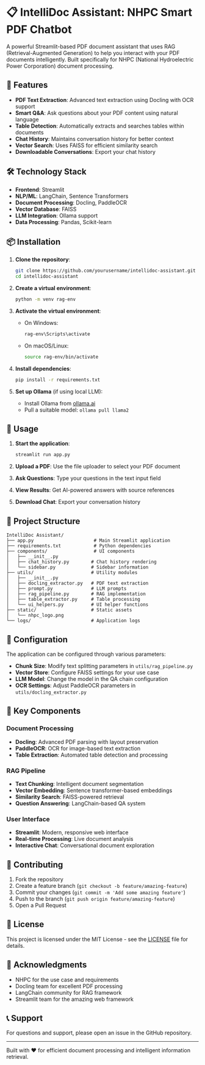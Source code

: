 # 📋 IntelliDoc Assistant: NHPC Smart PDF Chatbot

A powerful Streamlit-based PDF document assistant that uses RAG (Retrieval-Augmented Generation) to help you interact with your PDF documents intelligently. Built specifically for NHPC (National Hydroelectric Power Corporation) document processing.

## 🚀 Features

- **PDF Text Extraction**: Advanced text extraction using Docling with OCR support
- **Smart Q&A**: Ask questions about your PDF content using natural language
- **Table Detection**: Automatically extracts and searches tables within documents
- **Chat History**: Maintains conversation history for better context
- **Vector Search**: Uses FAISS for efficient similarity search
- **Downloadable Conversations**: Export your chat history

## 🛠️ Technology Stack

- **Frontend**: Streamlit
- **NLP/ML**: LangChain, Sentence Transformers
- **Document Processing**: Docling, PaddleOCR
- **Vector Database**: FAISS
- **LLM Integration**: Ollama support
- **Data Processing**: Pandas, Scikit-learn

## 📦 Installation

1. **Clone the repository**:
   ```bash
   git clone https://github.com/yourusername/intellidoc-assistant.git
   cd intellidoc-assistant
   ```

2. **Create a virtual environment**:
   ```bash
   python -m venv rag-env
   ```

3. **Activate the virtual environment**:
   - On Windows:
     ```bash
     rag-env\Scripts\activate
     ```
   - On macOS/Linux:
     ```bash
     source rag-env/bin/activate
     ```

4. **Install dependencies**:
   ```bash
   pip install -r requirements.txt
   ```

5. **Set up Ollama** (if using local LLM):
   - Install Ollama from [ollama.ai](https://ollama.ai)
   - Pull a suitable model: `ollama pull llama2`

## 🚀 Usage

1. **Start the application**:
   ```bash
   streamlit run app.py
   ```

2. **Upload a PDF**: Use the file uploader to select your PDF document

3. **Ask Questions**: Type your questions in the text input field

4. **View Results**: Get AI-powered answers with source references

5. **Download Chat**: Export your conversation history

## 📁 Project Structure

```
IntelliDoc Assistant/
├── app.py                      # Main Streamlit application
├── requirements.txt            # Python dependencies
├── components/                 # UI components
│   ├── __init__.py
│   ├── chat_history.py        # Chat history rendering
│   └── sidebar.py             # Sidebar information
├── utils/                     # Utility modules
│   ├── __init__.py
│   ├── docling_extractor.py   # PDF text extraction
│   ├── prompt.py              # LLM prompts
│   ├── rag_pipeline.py        # RAG implementation
│   ├── table_extractor.py     # Table processing
│   └── ui_helpers.py          # UI helper functions
├── static/                    # Static assets
│   └── nhpc_logo.png
└── logs/                      # Application logs
```

## 🔧 Configuration

The application can be configured through various parameters:

- **Chunk Size**: Modify text splitting parameters in `utils/rag_pipeline.py`
- **Vector Store**: Configure FAISS settings for your use case
- **LLM Model**: Change the model in the QA chain configuration
- **OCR Settings**: Adjust PaddleOCR parameters in `utils/docling_extractor.py`

## 🧪 Key Components

### Document Processing
- **Docling**: Advanced PDF parsing with layout preservation
- **PaddleOCR**: OCR for image-based text extraction
- **Table Extraction**: Automated table detection and processing

### RAG Pipeline
- **Text Chunking**: Intelligent document segmentation
- **Vector Embedding**: Sentence transformer-based embeddings
- **Similarity Search**: FAISS-powered retrieval
- **Question Answering**: LangChain-based QA system

### User Interface
- **Streamlit**: Modern, responsive web interface
- **Real-time Processing**: Live document analysis
- **Interactive Chat**: Conversational document exploration

## 🤝 Contributing

1. Fork the repository
2. Create a feature branch (`git checkout -b feature/amazing-feature`)
3. Commit your changes (`git commit -m 'Add some amazing feature'`)
4. Push to the branch (`git push origin feature/amazing-feature`)
5. Open a Pull Request

## 📄 License

This project is licensed under the MIT License - see the [LICENSE](LICENSE) file for details.

## 🙏 Acknowledgments

- NHPC for the use case and requirements
- Docling team for excellent PDF processing
- LangChain community for RAG framework
- Streamlit team for the amazing web framework

## 📞 Support

For questions and support, please open an issue in the GitHub repository.

---

Built with ❤️ for efficient document processing and intelligent information retrieval.